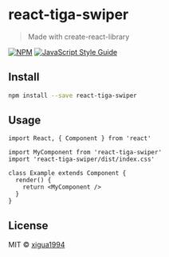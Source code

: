 # react-tiga-swiper

> Made with create-react-library

[![NPM](https://img.shields.io/npm/v/react-tiga-swiper.svg)](https://www.npmjs.com/package/react-tiga-swiper) [![JavaScript Style Guide](https://img.shields.io/badge/code_style-standard-brightgreen.svg)](https://standardjs.com)

## Install

```bash
npm install --save react-tiga-swiper
```

## Usage

```tsx
import React, { Component } from 'react'

import MyComponent from 'react-tiga-swiper'
import 'react-tiga-swiper/dist/index.css'

class Example extends Component {
  render() {
    return <MyComponent />
  }
}
```

## License

MIT © [xigua1994](https://github.com/xigua1994)
